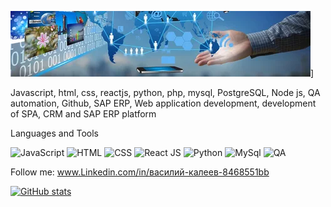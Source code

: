 ![Header](https://github.com/VasKaleev/VasKaleev/blob/main/assets/i.webp)]

Javascript, html, css, reactjs, python, php, mysql, PostgreSQL, Node js, QA automation, Github, SAP ERP,
Web application development, development of SPA, CRM and SAP ERP platform

Languages and Tools

![JavaScript](https://img.shields.io/badge/JS-success?style=flat&logo=JavaScript)
![HTML](https://img.shields.io/badge/HTML-yellow?style=flat&logo=HTML)
![CSS](https://img.shields.io/badge/CSS-yellowgreen?style=flat&logo=CSS)
![React JS](https://img.shields.io/badge/Reactjs-green?style=flat&logo=React)
![Python](https://img.shields.io/badge/Python-yellow?style=flat&logo=Python)
![MySql](https://img.shields.io/badge/SQL-orange?style=flat&logo=MySQl)
![QA](https://img.shields.io/badge/QA-blue?style=flat)

Follow me: www.Linkedin.com/in/василий-калеев-8468551bb

[![GitHub stats](https://github-readme-stats.vercel.app/api?username=VasKaleev&show_icons=true&theme=radical)](https://github.com/anuraghazra/github-readme-stats)



